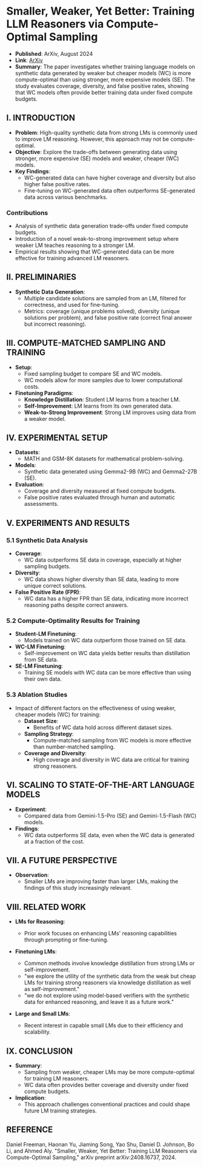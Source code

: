 # Smaller, Weaker, Yet Better: Training LLM Reasoners via Compute-Optimal Sampling

- **Published**: ArXiv, August 2024
- **Link**: [ArXiv](https://arxiv.org/abs/2408.16737)
- **Summary**: The paper investigates whether training language models on synthetic data generated by weaker but cheaper models (WC) is more compute-optimal than using stronger, more expensive models (SE). The study evaluates coverage, diversity, and false positive rates, showing that WC models often provide better training data under fixed compute budgets.

## I. INTRODUCTION

- **Problem**: High-quality synthetic data from strong LMs is commonly used to improve LM reasoning. However, this approach may not be compute-optimal.
- **Objective**: Explore the trade-offs between generating data using stronger, more expensive (SE) models and weaker, cheaper (WC) models.
- **Key Findings**: 
  - WC-generated data can have higher coverage and diversity but also higher false positive rates.
  - Fine-tuning on WC-generated data often outperforms SE-generated data across various benchmarks.

### Contributions

- Analysis of synthetic data generation trade-offs under fixed compute budgets.
- Introduction of a novel weak-to-strong improvement setup where weaker LM teaches reasoning to a stronger LM.
- Empirical results showing that WC-generated data can be more effective for training advanced LM reasoners.

## II. PRELIMINARIES

- **Synthetic Data Generation**: 
  - Multiple candidate solutions are sampled from an LM, filtered for correctness, and used for fine-tuning.
  - Metrics: coverage (unique problems solved), diversity (unique solutions per problem), and false positive rate (correct final answer but incorrect reasoning).

## III. COMPUTE-MATCHED SAMPLING AND TRAINING

- **Setup**:
  - Fixed sampling budget to compare SE and WC models.
  - WC models allow for more samples due to lower computational costs.
- **Finetuning Paradigms**:
  - **Knowledge Distillation**: Student LM learns from a teacher LM.
  - **Self-Improvement**: LM learns from its own generated data.
  - **Weak-to-Strong Improvement**: Strong LM improves using data from a weaker model.

## IV. EXPERIMENTAL SETUP

- **Datasets**: 
  - MATH and GSM-8K datasets for mathematical problem-solving.
- **Models**: 
  - Synthetic data generated using Gemma2-9B (WC) and Gemma2-27B (SE).
- **Evaluation**:
  - Coverage and diversity measured at fixed compute budgets.
  - False positive rates evaluated through human and automatic assessments.

## V. EXPERIMENTS AND RESULTS

### 5.1 Synthetic Data Analysis

- **Coverage**:
  - WC data outperforms SE data in coverage, especially at higher sampling budgets.
- **Diversity**:
  - WC data shows higher diversity than SE data, leading to more unique correct solutions.
- **False Positive Rate (FPR)**:
  - WC data has a higher FPR than SE data, indicating more incorrect reasoning paths despite correct answers.

### 5.2 Compute-Optimality Results for Training

- **Student-LM Finetuning**: 
  - Models trained on WC data outperform those trained on SE data.
- **WC-LM Finetuning**: 
  - Self-improvement on WC data yields better results than distillation from SE data.
- **SE-LM Finetuning**: 
  - Training SE models with WC data can be more effective than using their own data.

### 5.3 Ablation Studies
- Impact of different factors on the effectiveness of using weaker, cheaper models (WC) for training:
  - **Dataset Size**: 
    - Benefits of WC data hold across different dataset sizes.
  - **Sampling Strategy**: 
    - Compute-matched sampling from WC models is more effective than number-matched sampling.
  - **Coverage and Diversity**: 
    - High coverage and diversity in WC data are critical for training strong reasoners.

## VI. SCALING TO STATE-OF-THE-ART LANGUAGE MODELS

- **Experiment**: 
  - Compared data from Gemini-1.5-Pro (SE) and Gemini-1.5-Flash (WC) models.
- **Findings**:
  - WC data outperforms SE data, even when the WC data is generated at a fraction of the cost.

## VII. A FUTURE PERSPECTIVE

- **Observation**: 
  - Smaller LMs are improving faster than larger LMs, making the findings of this study increasingly relevant.
  
## VIII. RELATED WORK

- **LMs for Reasoning**:
  - Prior work focuses on enhancing LMs' reasoning capabilities through prompting or fine-tuning.
- **Finetuning LMs**:
  - Common methods involve knowledge distillation from strong LMs or self-improvement.
  - "we explore the utility of the synthetic data from the weak but cheap LMs for training strong reasoners via knowledge distillation as well as self-improvement."
  - "we do not explore using model-based verifiers with the synthetic data for enhanced reasoning, and leave it as a future work."

- **Large and Small LMs**:
  - Recent interest in capable small LMs due to their efficiency and scalability.

## IX. CONCLUSION

- **Summary**: 
  - Sampling from weaker, cheaper LMs may be more compute-optimal for training LM reasoners.
  - WC data often provides better coverage and diversity under fixed compute budgets.
- **Implication**: 
  - This approach challenges conventional practices and could shape future LM training strategies.

## REFERENCE

Daniel Freeman, Haonan Yu, Jiaming Song, Yao Shu, Daniel D. Johnson, Bo Li, and Ahmed Aly. "Smaller, Weaker, Yet Better: Training LLM Reasoners via Compute-Optimal Sampling," arXiv preprint arXiv:2408.16737, 2024.
